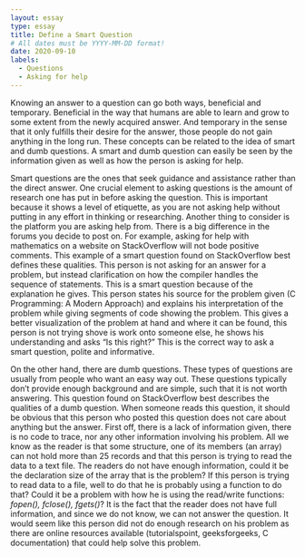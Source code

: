 ```yaml
---
layout: essay
type: essay
title: Define a Smart Question
# All dates must be YYYY-MM-DD format!
date: 2020-09-10
labels:
  - Questions
  - Asking for help
---
```


Knowing an answer to a question can go both ways, beneficial and temporary. Beneficial in the way that humans are able to learn and grow to some extent from the newly acquired answer. And temporary in the sense that it only fulfills their desire for the answer, those people do not gain anything in the long run. These concepts can be related to the idea of smart and dumb questions. A smart and dumb question can easily be seen by the information given as well as how the person is asking for help.

Smart questions are the ones that seek guidance and assistance rather than the direct answer. One crucial element to asking questions is the amount of research one has put in before asking the question. This is important because it shows a level of etiquette, as you are not asking help without putting in any effort in thinking or researching. Another thing to consider is the platform you are asking help from. There is a big difference in the forums you decide to post on. For example, asking for help with mathematics on a website on StackOverflow will not bode positive comments. This example of a smart question found on StackOverflow best defines these qualities. This person is not asking for an answer for a problem, but instead clarification on how the compiler handles the sequence of statements. This is a smart question because of the explanation he gives. This person states his source for the problem given (C Programming: A Modern Approach) and explains his interpretation of the problem while giving segments of code showing the problem. This gives a better visualization of the problem at hand and where it can be found, this person is not trying shove is work onto someone else, he shows his understanding and asks “Is this right?” This is the correct way to ask a smart question, polite and informative.

On the other hand, there are dumb questions. These types of questions are usually from people who want an easy way out. These questions typically don’t provide enough background and are simple, such that it is not worth answering. This question found on StackOverflow best describes the qualities of a dumb question. When someone reads this question, it should be obvious that this person who posted this question does not care about anything but the answer. First off, there is a lack of information given, there is no code to trace, nor any other information involving his problem. All we know as the reader is that some structure, one of its members (an array) can not hold more than 25 records and that this person is trying to read the data to a text file. The readers do not have enough information, could it be the declaration size of the array that is the problem? If this person is trying to read data to a file, well to do that he is probably using a function to do that? Could it be a problem with how he is using the read/write functions: *fopen(), fclose(), fgets()*? It is the fact that the reader does not have full information, and since we do not know, we can not answer the question. It would seem like this person did not do enough research on his problem as there are online resources available (tutorialspoint, geeksforgeeks, C documentation) that could help solve this problem.
